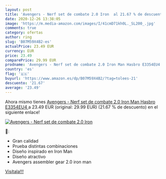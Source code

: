 ```yaml
---
layout: post
title: 'Avengers - Nerf set de combate 2.0 Iron  al 21.67 % de descuento'
date: 2020-12-26 13:38:05
image: 'https://m.media-amazon.com/images/I/41cmD71kh0L._SL200_.jpg'
comments: true
category: ofertas
author: ring
slug: 'B07M59X4B2-es'
actualPrice: 23.49 EUR
currency: EUR
price: 23.49
comparePrice: 29.99 EUR
prodname: 'Avengers - Nerf set de combate 2.0 Iron Man Hasbro E3354EU4 '
country: 'es'
flag: '🇪🇸'
buyurl: 'https://www.amazon.es/dp/B07M59X4B2/?tag=tolees-21'
descuento: '21.67'
average: '23.49'
---
```


Ahora mismo tienes [Avengers - Nerf set de combate 2.0 Iron Man Hasbro E3354EU4 ](https://www.amazon.es/dp/B07M59X4B2/?tag=tolees-21) a 23.49 EUR (original: 29.99 EUR) (21.67 %  de descuento) en el siguiente enlace!

[![Avengers - Nerf set de combate 2.0 Iron ](https://m.media-amazon.com/images/I/41cmD71kh0L._SL200_.jpg)](https://www.amazon.es/dp/B07M59X4B2/?tag=tolees-21)

🔎:

- Gran calidad
- Prueba distintas combinaciones
- Diseño inspirado en Iron Man
- Diseño atractivo
- Avengers assembler gear 2.0 iron man

[Visítala!!!](https://www.amazon.es/dp/B07M59X4B2/?tag=tolees-21)
